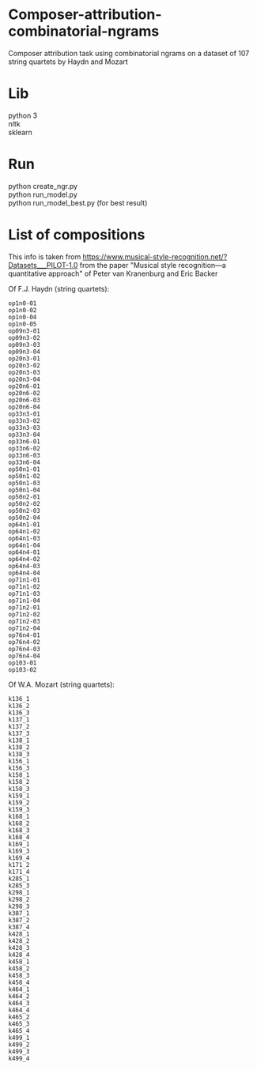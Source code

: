 # Composer-attribution-combinatorial-ngrams
Composer attribution task using combinatorial ngrams on a dataset of 107 string quartets by Haydn and Mozart

# Lib
python 3  
nltk  
sklearn  

# Run
python create_ngr.py  
python run_model.py  
python run_model_best.py (for best result)

# List of compositions 

This info is taken from https://www.musical-style-recognition.net/?Datasets___PILOT-1.0 from the paper "Musical style recognition—a quantitative approach" of Peter van Kranenburg and Eric Backer

Of F.J. Haydn (string quartets):

    op1n0-01
    op1n0-02
    op1n0-04
    op1n0-05
    op09n3-01
    op09n3-02
    op09n3-03
    op09n3-04
    op20n3-01
    op20n3-02
    op20n3-03
    op20n3-04
    op20n6-01
    op20n6-02
    op20n6-03
    op20n6-04
    op33n3-01
    op33n3-02
    op33n3-03
    op33n3-04
    op33n6-01
    op33n6-02
    op33n6-03
    op33n6-04
    op50n1-01
    op50n1-02
    op50n1-03
    op50n1-04
    op50n2-01
    op50n2-02
    op50n2-03
    op50n2-04
    op64n1-01
    op64n1-02
    op64n1-03
    op64n1-04
    op64n4-01
    op64n4-02
    op64n4-03
    op64n4-04
    op71n1-01
    op71n1-02
    op71n1-03
    op71n1-04
    op71n2-01
    op71n2-02
    op71n2-03
    op71n2-04
    op76n4-01
    op76n4-02
    op76n4-03
    op76n4-04
    op103-01
    op103-02

Of W.A. Mozart (string quartets):

    k136_1
    k136_2
    k136_3
    k137_1
    k137_2
    k137_3
    k138_1
    k138_2
    k138_3
    k156_1
    k156_3
    k158_1
    k158_2
    k158_3
    k159_1
    k159_2
    k159_3
    k168_1
    k168_2
    k168_3
    k168_4
    k169_1
    k169_3
    k169_4
    k171_2
    k171_4
    k285_1
    k285_3
    k298_1
    k298_2
    k298_3
    k387_1
    k387_2
    k387_4
    k428_1
    k428_2
    k428_3
    k428_4
    k458_1
    k458_2
    k458_3
    k458_4
    k464_1
    k464_2
    k464_3
    k464_4
    k465_2
    k465_3
    k465_4
    k499_1
    k499_2
    k499_3
    k499_4

